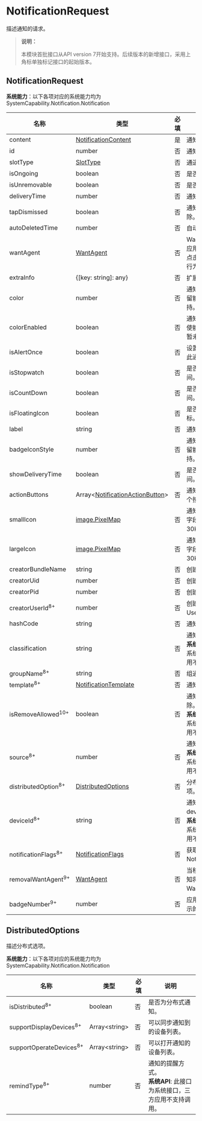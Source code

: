 # NotificationRequest

描述通知的请求。

> **说明：**
>
> 本模块首批接口从API version 7开始支持。后续版本的新增接口，采用上角标单独标记接口的起始版本。

## NotificationRequest

**系统能力**：以下各项对应的系统能力均为SystemCapability.Notification.Notification

| 名称                  | 类型                                          | 必填 | 说明                       |
| --------------------- | --------------------------------------------- | --- | -------------------------- |
| content               | [NotificationContent](js-apis-inner-notification-notificationContent.md#notificationcontent)   | 是  | 通知内容。                   |
| id                    | number                                        | 否  | 通知ID。                     |
| slotType              | [SlotType](js-apis-notificationManager.md#slottype)                         | 否  | 通道类型。                   |
| isOngoing             | boolean                                       | 否  | 是否进行时通知。             |
| isUnremovable         | boolean                                       | 否  | 是否可移除。                 |
| deliveryTime          | number                                        | 否  | 通知发送时间。               |
| tapDismissed          | boolean                                       | 否  | 通知是否自动清除。           |
| autoDeletedTime       | number                                        | 否  | 自动清除的时间。             |
| wantAgent             | [WantAgent](js-apis-app-ability-wantAgent.md) | 否  | WantAgent封装了应用的行为意图，点击通知时触发该行为。 |
| extraInfo             | {[key: string]: any}                          | 否  | 扩展参数。                   |
| color                 | number                                        | 否  | 通知背景颜色。预留能力，暂未支持。 |
| colorEnabled          | boolean                                       | 否  | 通知背景颜色是否使能。预留能力，暂未支持。 |
| isAlertOnce           | boolean                                       | 否  | 设置是否仅有一次此通知提醒。 |
| isStopwatch           | boolean                                       | 否  | 是否显示已用时间。           |
| isCountDown           | boolean                                       | 否  | 是否显示倒计时时间。         |
| isFloatingIcon        | boolean                                       | 否  | 是否显示状态栏图标。         |
| label                 | string                                        | 否  | 通知标签。                   |
| badgeIconStyle        | number                                        | 否  | 通知角标类型。预留能力，暂未支持。     |
| showDeliveryTime      | boolean                                       | 否  | 是否显示分发时间。           |
| actionButtons         | Array\<[NotificationActionButton](js-apis-inner-notification-notificationActionButton.md)\>             | 否  | 通知按钮，最多三个按钮。  |
| smallIcon             | [image.PixelMap](js-apis-image.md#pixelmap7) | 否  | 通知小图标。可选字段，大小不超过30KB。 |
| largeIcon             | [image.PixelMap](js-apis-image.md#pixelmap7) | 否  | 通知大图标。可选字段，大小不超过30KB。 |
| creatorBundleName     | string                                        | 否  | 创建通知的包名。             |
| creatorUid            | number                                        | 否  | 创建通知的UID。              |
| creatorPid            | number                                        | 否  | 创建通知的PID。              |
| creatorUserId<sup>8+<sup> | number                                       | 否  | 创建通知的UserId。           |
| hashCode              | string                                        | 否  | 通知唯一标识。               |
| classification        | string                                        | 否  | 通知分类。<br>**系统API**: 此接口为系统接口，三方应用不支持调用。                   |
| groupName<sup>8+<sup> | string                                        | 否  | 组通知名称。                 |
| template<sup>8+<sup> | [NotificationTemplate](./js-apis-inner-notification-notificationTemplate.md) | 否  | 通知模板。                   |
| isRemoveAllowed<sup>10+<sup> | boolean                                | 否  | 通知是否能被移除。<br>**系统API**: 此接口为系统接口，三方应用不支持调用。                   |
| source<sup>8+<sup> | number                                        | 否  | 通知源。<br>**系统API**: 此接口为系统接口，三方应用不支持调用。                   |
| distributedOption<sup>8+<sup> | [DistributedOptions](#distributedoptions)                 | 否  | 分布式通知的选项。          |
| deviceId<sup>8+<sup> | string                                        | 否  | 通知源的deviceId。<br>**系统API**: 此接口为系统接口，三方应用不支持调用。          |
| notificationFlags<sup>8+<sup> | [NotificationFlags](js-apis-inner-notification-notificationFlags.md#notificationflags)                    | 否  | 获取NotificationFlags。          |
| removalWantAgent<sup>9+<sup> | [WantAgent](js-apis-app-ability-wantAgent.md) | 否  | 当移除通知时，通知将被重定向到的WantAgent实例。          |
| badgeNumber<sup>9+<sup> | number                    | 否  | 应用程序图标上显示的通知数。          |


## DistributedOptions

描述分布式选项。

**系统能力**：以下各项对应的系统能力均为SystemCapability.Notification.Notification

| 名称                   | 类型            | 必填 | 说明                               |
| ---------------------- | -------------- | ---- | ---------------------------------- |
| isDistributed<sup>8+<sup>          | boolean        | 否   | 是否为分布式通知。                   |
| supportDisplayDevices<sup>8+<sup>  | Array\<string> | 否   | 可以同步通知到的设备列表。            |
| supportOperateDevices<sup>8+<sup>  | Array\<string> | 否   | 可以打开通知的设备列表。              |
| remindType<sup>8+<sup>             | number         | 否   | 通知的提醒方式。<br>**系统API**: 此接口为系统接口，三方应用不支持调用。                    |
